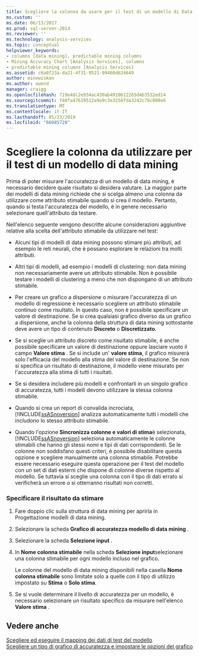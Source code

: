 ```yaml
---
title: Scegliere la colonna da usare per il test di un modello di Data Mining | Microsoft Docs
ms.custom: ''
ms.date: 06/13/2017
ms.prod: sql-server-2014
ms.reviewer: ''
ms.technology: analysis-services
ms.topic: conceptual
helpviewer_keywords:
- columns [data mining], predictable mining columns
- Mining Accuracy Chart [Analysis Services], columns
- predictable mining columns [Analysis Services]
ms.assetid: c6a8f23a-da21-4f31-9521-99460d624649
author: minewiskan
ms.author: owend
manager: craigg
ms.openlocfilehash: 719e4dc2e934ac430ab4910612265d4b3532ed14
ms.sourcegitcommit: f40fa47619512a9a9c3e3258fda3242c76c008e6
ms.translationtype: MT
ms.contentlocale: it-IT
ms.lasthandoff: 05/23/2019
ms.locfileid: "66085728"
---
```

# <a name="choose-the-column-to-use-for-testing-a-mining-model"></a>Scegliere la colonna da utilizzare per il test di un modello di data mining
  Prima di poter misurare l'accuratezza di un modello di data mining, è necessario decidere quale risultato si desidera valutare. La maggior parte dei modelli di data mining richiede che si scelga almeno una colonna da utilizzare come attributo stimabile quando si crea il modello. Pertanto, quando si testa l'accuratezza del modello, è in genere necessario selezionare quell'attributo da testare.  
  
 Nell'elenco seguente vengono descritte alcune considerazioni aggiuntive relative alla scelta dell'attributo stimabile da utilizzare nel test:  
  
-   Alcuni tipi di modelli di data mining possono stimare più attributi, ad esempio le reti neurali, che è possano esplorare le relazioni tra molti attributi.  
  
-   Altri tipi di modelli, ad esempio i modelli di clustering: non data mining non necessariamente avere un attributo stimabile. Non è possibile testare i modelli di clustering a meno che non dispongano di un attributo stimabile.  
  
-   Per creare un grafico a dispersione o misurare l'accuratezza di un modello di regressione è necessario scegliere un attributo stimabile continuo come risultato. In questo caso, non è possibile specificare un valore di destinazione. Se si crea qualsiasi grafico diverso da un grafico a dispersione, anche la colonna della struttura di data mining sottostante deve avere un tipo di contenuto **Discreto** o **Discretizzato**.  
  
-   Se si sceglie un attributo discreto come risultato stimabile, è anche possibile specificare un valore di destinazione oppure lasciare vuoto il campo **Valore stima** . Se si include un' **valore stima**, il grafico misurerà solo l'efficacia del modello alla stima del valore di destinazione. Se non si specifica un risultato di destinazione, il modello viene misurato per l'accuratezza alla stima di tutti i risultati.  
  
-   Se si desidera includere più modelli e confrontarli in un singolo grafico di accuratezza, tutti i modelli devono utilizzare la stessa colonna stimabile.  
  
-   Quando si crea un report di convalida incrociata, [!INCLUDE[ssASnoversion](../../includes/ssasnoversion-md.md)] analizza automaticamente tutti i modelli che includono lo stesso attributo stimabile.  
  
-   Quando l'opzione **Sincronizza colonne e valori di stima**è selezionata, [!INCLUDE[ssASnoversion](../../includes/ssasnoversion-md.md)] seleziona automaticamente le colonne stimabili che hanno gli stessi nomi e tipi di dati corrispondenti. Se le colonne non soddisfano questi criteri, è possibile disabilitare questa opzione e scegliere manualmente una colonna stimabile. Potrebbe essere necessario eseguire questa operazione per il test del modello con un set di dati esterni che dispone di colonne diverse rispetto al modello. Se tuttavia si sceglie una colonna con il tipo di dati errato si verificherà un errore o si otterranno risultati non corretti.  
  
### <a name="specify-the-outcome-to-predict"></a>Specificare il risultato da stimare  
  
1.  Fare doppio clic sulla struttura di data mining per aprirla in Progettazione modelli di data mining.  
  
2.  Selezionare la scheda **Grafico di accuratezza modello di data mining** .  
  
3.  Selezionare la scheda **Selezione input** .  
  
4.  In **Nome colonna stimabile** nella scheda **Selezione input**selezionare una colonna stimabile per ogni modello incluso nel grafico.  
  
     Le colonne del modello di data mining disponibili nella casella **Nome colonna stimabile** sono limitate solo a quelle con il tipo di utilizzo impostato su **Stima** o **Solo stima**.  
  
5.  Se si vuole determinare il livello di accuratezza per un modello, è necessario selezionare un risultato specifico da misurare nell'elenco **Valore stima** .  
  
## <a name="see-also"></a>Vedere anche  
 [Scegliere ed eseguire il mapping dei dati di test del modello](choose-and-map-model-testing-data.md)   
 [Scegliere un tipo di grafico di accuratezza e impostare le opzioni del grafico](choose-an-accuracy-chart-type-and-set-chart-options.md)  
  
  
